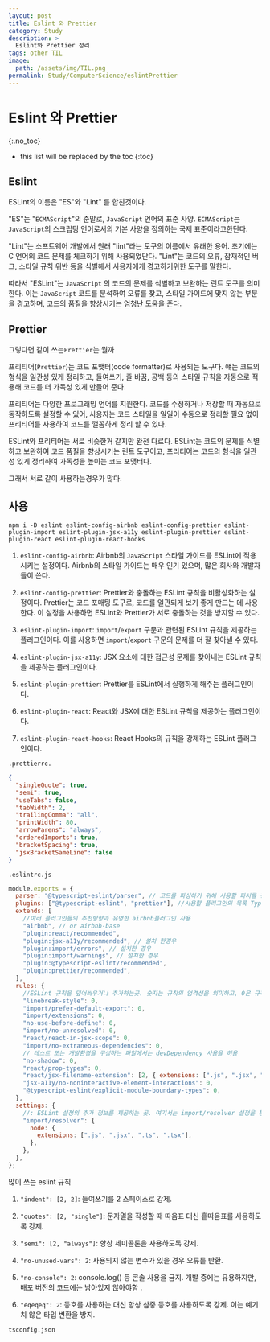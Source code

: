 ```yaml
---
layout: post
title: Eslint 와 Prettier
category: Study
description: >
  Eslint와 Prettier 정리
tags: other TIL
image:
  path: /assets/img/TIL.png
permalink: Study/ComputerScience/eslintPrettier
---
```

<!--more-->

# Eslint 와 Prettier
{:.no_toc}

* this list will be replaced by the toc
{:toc}


## Eslint

ESLint의 이름은 "ES"와 "Lint" 를 합친것이다.

"ES"는 "`ECMAScript`"의 준말로, `JavaScript` 언어의 표준 사양. `ECMAScript`는 `JavaScript`의 스크립팅 언어로서의 기본 사양을 정의하는 국제 표준이라고한단다.

"Lint"는 소프트웨어 개발에서 원래 "lint"라는 도구의 이름에서 유래한 용어. 초기에는 C 언어의 코드 문제를 체크하기 위해 사용되었단다. "Lint"는 코드의 오류, 잠재적인 버그, 스타일 규칙 위반 등을 식별해서 사용자에게 경고하기위한 도구를 말한다.

따라서 "ESLint"는 `JavaScript` 의 코드의 문제를 식별하고 보완하는 린트 도구를 의미한다. 이는 `JavaScript` 코드를 분석하여 오류를 찾고, 스타일 가이드에 맞지 않는 부분을 경고하며, 코드의 품질을 향상시키는 엄청난 도움을 준다.

## Prettier

그렇다면 같이 쓰는`Prettier`는 뭘까

프리티어(`Prettier`)는 코드 포맷터(code formatter)로 사용되는 도구다. 얘는 코드의 형식을 일관성 있게 정리하고, 들여쓰기, 줄 바꿈, 공백 등의 스타일 규칙을 자동으로 적용해 코드를 더 가독성 있게 만들어 준다.

프리티어는 다양한 프로그래밍 언어를 지원한다. 코드를 수정하거나 저장할 때 자동으로 동작하도록 설정할 수 있어, 사용자는 코드 스타일을 일일이 수동으로 정리할 필요 없이 프리티어를 사용하여 코드를 깰꼼하게 정리 할 수 있다.

ESLint와 프리티어는 서로 비슷한거 같지만 완전 다르다. ESLint는 코드의 문제를 식별하고 보완하여 코드 품질을 향상시키는 린트 도구이고, 프리티어는 코드의 형식을 일관성 있게 정리하여 가독성을 높이는 코드 포맷터다.

그래서 서로 같이 사용하는경우가 많다.

## 사용

```shell
npm i -D eslint eslint-config-airbnb eslint-config-prettier eslint-plugin-import eslint-plugin-jsx-a11y eslint-plugin-prettier eslint-plugin-react eslint-plugin-react-hooks
```

1. `eslint-config-airbnb`: Airbnb의 `JavaScript` 스타일 가이드를 ESLint에 적용시키는 설정이다. Airbnb의 스타일 가이드는 매우 인기 있으며, 많은 회사와 개발자들이 쓴다.

2. `eslint-config-prettier`: Prettier와 충돌하는 ESLint 규칙을 비활성화하는 설정이다. Prettier는 코드 포매팅 도구로, 코드를 일관되게 보기 좋게 만드는 데 사용한다. 이 설정을 사용하면 ESLint와 Prettier가 서로 충돌하는 것을 방지할 수 있다.

3. `eslint-plugin-import`: `import`/`export` 구문과 관련된 ESLint 규칙을 제공하는 플러그인이다. 이를 사용하면 `import`/`export` 구문의 문제를 더 잘 찾아낼 수 있다.

4. `eslint-plugin-jsx-a11y`: JSX 요소에 대한 접근성 문제를 찾아내는 ESLint 규칙을 제공하는 플러그인이다.

5. `eslint-plugin-prettier`: Prettier를 ESLint에서 실행하게 해주는 플러그인이다.

6. `eslint-plugin-react`: React와 JSX에 대한 ESLint 규칙을 제공하는 플러그인이다.

7. `eslint-plugin-react-hooks`: React Hooks의 규칙을 강제하는 ESLint 플러그인이다.

`.prettierrc.`

```json
{
  "singleQuote": true,
  "semi": true,
  "useTabs": false,
  "tabWidth": 2,
  "trailingComma": "all",
  "printWidth": 80,
  "arrowParens": "always",
  "orderedImports": true,
  "bracketSpacing": true,
  "jsxBracketSameLine": false
}
```

`.eslintrc.js`

```js
module.exports = {
  parser: "@typescript-eslint/parser", // 코드를 파싱하기 위해 사용할 파서를 정의
  plugins: ["@typescript-eslint", "prettier"], //사용할 플러그인의 목록 TypeScript 관련 ESLint 규칙을 제공하는 @typescript-eslint와 Prettier를 ESLint에 연결하는 prettier 사용
  extends: [
    //여러 플러그인들의 추천방향과 유명한 airbnb플러그인 사용
    "airbnb", // or airbnb-base
    "plugin:react/recommended",
    "plugin:jsx-a11y/recommended", // 설치 한경우
    "plugin:import/errors", // 설치한 경우
    "plugin:import/warnings", // 설치한 경우
    "plugin:@typescript-eslint/recommended",
    "plugin:prettier/recommended",
  ],
  rules: {
    //ESLint 규칙을 덮어씌우거나 추가하는곳. 숫자는 규칙의 엄격성을 의미하고, 0은 규칙을 끄는 것, 1은 경고만 표시하고, 2는 오류를 반환
    "linebreak-style": 0,
    "import/prefer-default-export": 0,
    "import/extensions": 0,
    "no-use-before-define": 0,
    "import/no-unresolved": 0,
    "react/react-in-jsx-scope": 0,
    "import/no-extraneous-dependencies": 0,
    // 테스트 또는 개발환경을 구성하는 파일에서는 devDependency 사용을 허용
    "no-shadow": 0,
    "react/prop-types": 0,
    "react/jsx-filename-extension": [2, { extensions: [".js", ".jsx", ".ts", ".tsx"] }],
    "jsx-a11y/no-noninteractive-element-interactions": 0,
    "@typescript-eslint/explicit-module-boundary-types": 0,
  },
  settings: {
    //: ESLint 설정의 추가 정보를 제공하는 곳. 여기서는 import/resolver 설정을 통해 다양한 파일 확장자를 지원하도록 설정.
    "import/resolver": {
      node: {
        extensions: [".js", ".jsx", ".ts", ".tsx"],
      },
    },
  },
};
```

많이 쓰는 eslint 규칙

1. `"indent": [2, 2]`: 들여쓰기를 2 스페이스로 강제.

2. `"quotes": [2, "single"]`: 문자열을 작성할 때 따옴표 대신 홑따옴표를 사용하도록 강제.

3. `"semi": [2, "always"]`: 항상 세미콜론을 사용하도록 강제.

4. `"no-unused-vars": 2`: 사용되지 않는 변수가 있을 경우 오류를 반환.

5. `"no-console": 2`: console.log() 등 콘솔 사용을 금지. 개발 중에는 유용하지만, 배포 버전의 코드에는 남아있지 않아야함 .

6. `"eqeqeq": 2`: 등호를 사용하는 대신 항상 삼중 등호를 사용하도록 강제. 이는 예기치 않은 타입 변환을 방지.

`tsconfig.json`
